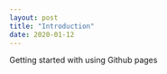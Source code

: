 ```yaml
---
layout: post
title: "Introduction"
date: 2020-01-12
---
```


Getting started with using Github pages
